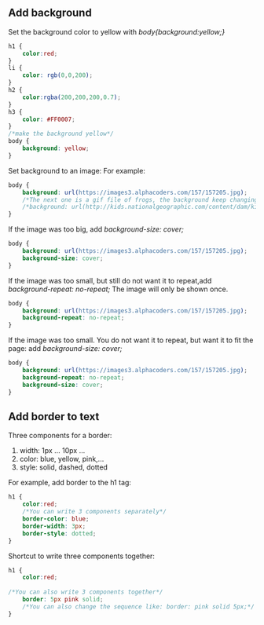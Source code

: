 ## Add background
Set the background color to yellow with *body{background:yellow;}*

```css
h1 {
	color:red;
}
li {
	color: rgb(0,0,200);
}
h2 {
	color:rgba(200,200,200,0.7);
}
h3 {
	color: #FF0007;
}
/*make the background yellow*/
body {
	background: yellow;
}
```

Set background to an image:
For example:
```css
body {
	background: url(https://images3.alphacoders.com/157/157205.jpg);
	/*The next one is a gif file of frogs, the background keep changing*/
	/*background: url(http://kids.nationalgeographic.com/content/dam/kids/photos/articles/Nature/H-P/kermit-frog2.gif);*/
}
```
If the image was too big, add *background-size: cover;*
```css
body {
	background: url(https://images3.alphacoders.com/157/157205.jpg);
	background-size: cover;
}
```
If the image was too small, but still do not want it to repeat,add *background-repeat: no-repeat;*
The image will only be shown once.
```css
body {
	background: url(https://images3.alphacoders.com/157/157205.jpg);
	background-repeat: no-repeat;
}
```
If the image was too small. You do not want it to repeat, but want it to fit the page: add *background-size: cover;*
```css
body {
	background: url(https://images3.alphacoders.com/157/157205.jpg);
	background-repeat: no-repeat;
	background-size: cover;
}
```

## Add border to text
Three components for a border:
1. width: 1px ... 10px ... 
2. color: blue, yellow, pink,...
3. style: solid, dashed, dotted

For example, add border to the h1 tag:
```css
h1 {
	color:red;
	/*You can write 3 components separately*/
	border-color: blue;
	border-width: 3px;
	border-style: dotted;
}
```

Shortcut to write three components together:
```css
h1 {
	color:red;
	
/*You can also write 3 components together*/
	border: 5px pink solid;
	/*You can also change the sequence like: border: pink solid 5px;*/
}
```

